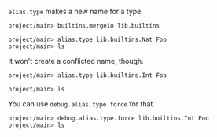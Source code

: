 `alias.type` makes a new name for a type.

``` ucm :hide
project/main> builtins.mergeio lib.builtins
```

``` ucm
project/main> alias.type lib.builtins.Nat Foo
project/main> ls
```

It won't create a conflicted name, though.

``` ucm :error
project/main> alias.type lib.builtins.Int Foo
```

``` ucm
project/main> ls
```

You can use `debug.alias.type.force` for that.

``` ucm
project/main> debug.alias.type.force lib.builtins.Int Foo
project/main> ls
```
